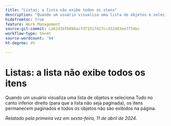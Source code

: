 ```yaml
---
title: "Listas: a lista não exibe todos os itens"
description: "Quando um usuário visualiza uma lista de objetos e seleciona Tudo no canto inferior direito (para que a lista não seja paginada), os itens permanecem paginados e todos os objetos não são exibidos na página."
hidefromtoc: true
feature: Work Management
source-git-commit: ca62d3bfb098acfd71517427ccd32dd3ee7754bc
workflow-type: tm+mt
source-wordcount: '94'
ht-degree: 4%

---
```



# Listas: a lista não exibe todos os itens

Quando um usuário visualiza uma lista de objetos e seleciona Tudo no canto inferior direito (para que a lista não seja paginada), os itens permanecem paginados e todos os objetos não são exibidos na página.

_Relatado pela primeira vez em sexta-feira, 11 de abril de 2024._
